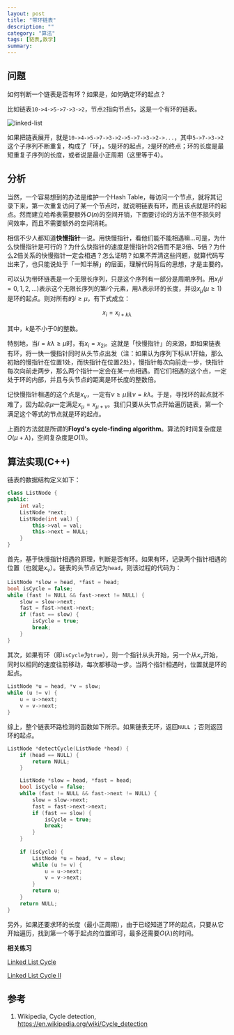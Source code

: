 ```yaml
---
layout: post
title: "带环链表"
description: ""
category: "算法"
tags: [链表,数学]
summary:
---
```


## 问题

如何判断一个链表是否有环？如果是，如何确定环的起点？

比如链表`10->4->5->7->3->2`，节点`2`指向节点`5`，这是一个有环的链表。

![linked-list](https://raw.githubusercontent.com/mioopoi/Images/master/2016-07-17-floyds-cycle-finding-algorithm/linked-list.png)

如果把链表展开，就是`10->4->5->7->3->2->5->7->3->2->...`，其中`5->7->3->2`这个子序列不断重复，构成了「环」。`5`是环的起点，`2`是环的终点；环的长度是最短重复子序列的长度，或者说是最小正周期（这里等于4）。

## 分析

当然，一个容易想到的办法是维护一个Hash Table，每访问一个节点，就将其记录下来，第一次重复访问了某一个节点时，就说明链表有环，而且该点就是环的起点。然而建立哈希表需要额外$O(n)$的空间开销，下面要讨论的方法不但不损失时间效率，而且不需要额外的空间消耗。

相信不少人都知道**快慢指针**一说。用快慢指针，看他们能不能相遇嘛...可是，为什么快慢指针是可行的？为什么快指针的速度是慢指针的2倍而不是3倍、5倍？为什么2倍关系的快慢指针一定会相遇？怎么证明？如果不弄清这些问题，就算代码写出来了，也只能说处于「一知半解」的层面，理解代码背后的思想，才是主要的。

可以认为带环链表是一个无限长序列，只是这个序列有一部分是周期序列。用$x_i (i=0,1,2,\ldots)$表示这个无限长序列的第$i$个元素，用$\lambda$表示环的长度，并设$x_{\mu} (\mu \ge 1 )$是环的起点。则对所有的$i \ge \mu$，有下式成立：

$$x_i = x_{i+k \lambda}$$

其中，$k$是不小于0的整数。

特别地，当$i = k \lambda \ge \mu$时，有$x_i = x_{2 i}$。这就是「快慢指针」的来源，即如果链表有环，将一快一慢指针同时从头节点出发（注：如果认为序列下标从1开始，那么初始的慢指针在位置1处，而快指针在位置2处），慢指针每次向前走一步，快指针每次向前走两步，那么两个指针一定会在某一点相遇。而它们相遇的这个点，一定处于环的内部，并且与头节点的距离是环长度的整数倍。

记快慢指针相遇的这个点是$x_v$，一定有$v \ge \mu$且$v = k \lambda$。于是，寻找环的起点就不难了，因为起点$\mu$一定满足$x_{\mu} = x_{\mu + v}$。我们只要从头节点开始遍历链表，第一个满足这个等式的节点就是环的起点。

上面的方法就是所谓的**Floyd's cycle-finding algorithm**。算法的时间复杂度是$O(\mu + \lambda)$，空间复杂度是$O(1)$。

## 算法实现(C++)

链表的数据结构定义如下：

```cpp
class ListNode {
public:
    int val;
    ListNode *next;
    ListNode(int val) {
        this->val = val;
        this->next = NULL;
    }
}
```

首先，基于快慢指针相遇的原理，判断是否有环。如果有环，记录两个指针相遇的位置（也就是$x_v$）。链表的头节点记为`head`，则该过程的代码为：

```cpp
ListNode *slow = head, *fast = head;
bool isCycle = false;
while (fast != NULL && fast->next != NULL) {
    slow = slow->next;
    fast = fast->next->next;
    if (fast == slow) {
        isCycle = true;
        break;
    }
}
```

其次，如果有环（即`isCycle`为`true`），则一个指针从头开始，另一个从$x_v$开始，同时以相同的速度往前移动，每次都移动一步。当两个指针相遇时，位置就是环的起点。

```cpp
ListNode *u = head, *v = slow;
while (u != v) {
    u = u->next;
    v = v->next;
}
```

综上，整个链表环路检测的函数如下所示。如果链表无环，返回`NULL` ；否则返回环的起点。

```cpp
ListNode *detectCycle(ListNode *head) {
    if (head == NULL) {
        return NULL;
    }

    ListNode *slow = head, *fast = head;
    bool isCycle = false;
    while (fast != NULL && fast->next != NULL) {
        slow = slow->next;
        fast = fast->next->next;
        if (fast == slow) {
            isCycle = true;
            break;
        }
    }
    
    if (isCycle) {
        ListNode *u = head, *v = slow;
        while (u != v) {
            u = u->next;
            v = v->next;
        }
        return u;
    }
    return NULL;
}
```

另外，如果还要求环的长度（最小正周期），由于已经知道了环的起点，只要从它开始遍历，找到第一个等于起点的位置即可，最多还需要$O(\lambda)$的时间。

**相关练习**

[Linked List Cycle](https://leetcode.com/problems/linked-list-cycle/)

[Linked List Cycle II](https://leetcode.com/problems/linked-list-cycle-ii/)

## 参考

1. Wikipedia, Cycle detection, https://en.wikipedia.org/wiki/Cycle_detection

